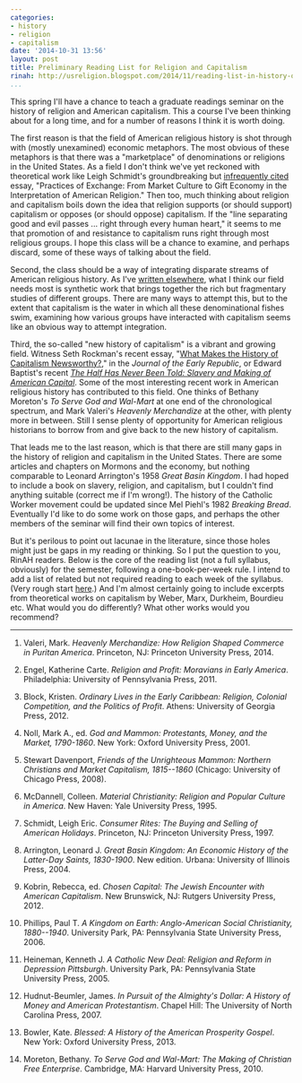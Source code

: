 ```yaml
---
categories:
- history
- religion
- capitalism
date: '2014-10-31 13:56'
layout: post
title: Preliminary Reading List for Religion and Capitalism
rinah: http://usreligion.blogspot.com/2014/11/reading-list-in-history-of-religion-and.html
...
```


This spring I'll have a chance to teach a graduate readings seminar on the history of religion and American capitalism. This a course I've been thinking about for a long time, and for a number of reasons I think it is worth doing.

The first reason is that the field of American religious history is shot through with (mostly unexamined) economic metaphors. The most obvious of these metaphors is that there was a "marketplace" of denominations or religions in the United States. As a field I don't think we've yet reckoned with theoretical work like Leigh Schmidt's groundbreaking but [infrequently cited](http://scholar.google.com/scholar?start=0&hl=en&as_sdt=40000005&cites=6215439679561589901&scipsc=) essay, "Practices of Exchange: From Market Culture to Gift Economy in the Interpretation of American Religion." Then too, much thinking about religion and capitalism boils down the idea that religion supports (or should support) capitalism or opposes (or should oppose) capitalism. If the "line separating good and evil passes ... right through every human heart," it seems to me that promotion of and resistance to capitalism runs right through most religious groups. I hope this class will be a chance to examine, and perhaps discard, some of these ways of talking about the field.

<!--more-->

Second, the class should be a way of integrating disparate streams of American religious history. As I've [written elsewhere](http://usreligion.blogspot.com/2014/03/the-return-of-longue-duree-in-american.html), what I think our field needs most is synthetic work that brings together the rich but fragmentary studies of different groups. There are many ways to attempt this, but to the extent that capitalism is the water in which all these denominational fishes swim, examining how various groups have interacted with capitalism seems like an obvious way to attempt integration.

Third, the so-called "new history of capitalism" is a vibrant and growing field. Witness Seth Rockman's recent essay, "[What Makes the History of Capitalism Newsworthy?](http://muse.jhu.edu/journals/journal_of_the_early_republic/v034/34.3.rockman.html)," in the *Journal of the Early Republic*, or Edward Baptist's recent *[The Half Has Never Been Told: Slavery and Making of American Capital](http://www.amazon.com/gp/product/046500296X/ref=as_li_tl?ie=UTF8&camp=1789&creative=390957&creativeASIN=046500296X&linkCode=as2&tag=thebacgla-20&linkId=FOKQQAFLCAUP5X24)*. Some of the most interesting recent work in American religious history has contributed to this field. One thinks of Bethany Moreton's *To Serve God and Wal-Mart* at one end of the chronological spectrum, and Mark Valeri's *Heavenly Merchandize* at the other, with plenty more in between. Still I sense plenty of opportunity for American religious historians to borrow from and give back to the new history of capitalism.

That leads me to the last reason, which is that there are still many gaps in the history of religion and capitalism in the United States. There are some articles and chapters on Mormons and the economy, but nothing comparable to Leonard Arrington's 1958 *Great Basin Kingdom*. I had hoped to include a book on slavery, religion, and capitalism, but I couldn't find anything suitable (correct me if I'm wrong!). The history of the Catholic Worker movement could be updated since Mel Piehl's 1982 *Breaking Bread*. Eventually I'd like to do some work on those gaps, and perhaps the other members of the seminar will find their own topics of interest.

But it's perilous to point out lacunae in the literature, since those holes might just be gaps in my reading or thinking. So I put the question to you, RinAH readers. Below is the core of the reading list (not a full syllabus, obviously) for the semester, following a one-book-per-week rule. I intend to add a list of related but not required reading to each week of the syllabus. (Very rough start [here](http://lincolnmullen.com/courses/religion-capitalism.2015/schedule/).) And I'm almost certainly going to include excerpts from theoretical works on capitalism by Weber, Marx, Durkheim, Bourdieu etc. What would you do differently? What other works would you recommend?

------------------------------------------------------------------------

1.  Valeri, Mark. *Heavenly Merchandize: How Religion Shaped Commerce in Puritan America*. Princeton, NJ: Princeton University Press, 2014.

2.  Engel, Katherine Carte. *Religion and Profit: Moravians in Early America*. Philadelphia: University of Pennsylvania Press, 2011.

3.  Block, Kristen. *Ordinary Lives in the Early Caribbean: Religion, Colonial Competition, and the Politics of Profit*. Athens: University of Georgia Press, 2012.

4.  Noll, Mark A., ed. *God and Mammon: Protestants, Money, and the Market, 1790-1860*. New York: Oxford University Press, 2001.

5.  Stewart Davenport, *Friends of the Unrighteous Mammon: Northern Christians and Market Capitalism, 1815--1860* (Chicago: University of Chicago Press, 2008).

6.  McDannell, Colleen. *Material Christianity: Religion and Popular Culture in America*. New Haven: Yale University Press, 1995.

7.  Schmidt, Leigh Eric. *Consumer Rites: The Buying and Selling of American Holidays*. Princeton, NJ: Princeton University Press, 1997.

8.  Arrington, Leonard J. *Great Basin Kingdom: An Economic History of the Latter-Day Saints, 1830-1900*. New edition. Urbana: University of Illinois Press, 2004.

9.  Kobrin, Rebecca, ed. *Chosen Capital: The Jewish Encounter with American Capitalism*. New Brunswick, NJ: Rutgers University Press,
    2012. 

10. Phillips, Paul T. *A Kingdom on Earth: Anglo-American Social Christianity, 1880--1940*. University Park, PA: Pennsylvania State University Press, 2006.

11. Heineman, Kenneth J. *A Catholic New Deal: Religion and Reform in Depression Pittsburgh*. University Park, PA: Pennsylvania State University Press, 2005.

12. Hudnut-Beumler, James. *In Pursuit of the Almighty's Dollar: A History of Money and American Protestantism*. Chapel Hill: The University of North Carolina Press, 2007.

13. Bowler, Kate. *Blessed: A History of the American Prosperity Gospel*. New York: Oxford University Press, 2013.

14. Moreton, Bethany. *To Serve God and Wal-Mart: The Making of Christian Free Enterprise*. Cambridge, MA: Harvard University Press,
    2010.
